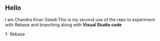 ## Hello
I am Chandra Kiran Saladi.This is my second use of the repo to experiment with Rebase and branching along with  **Visual Studio code**

1- Rebase 